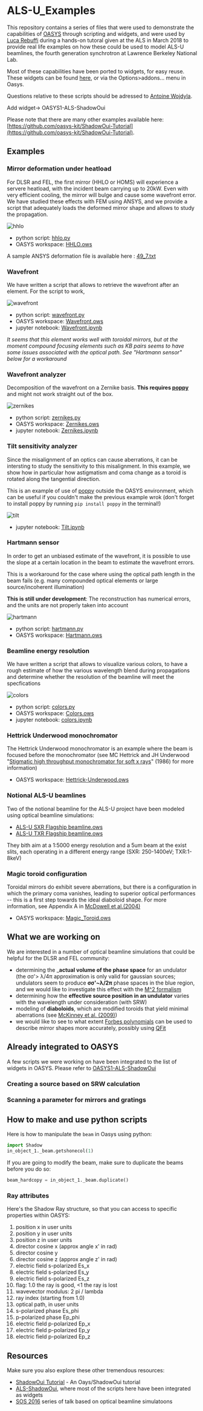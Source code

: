 # ALS-U_Examples

This repository contains a series of files that were used to demonstrate the capabilities of [OASYS](https://www.elettra.trieste.it/oasys.html) through scripting and widgets, and were used by [Luca Rebuffi](https://github.com/lucarebuffi) during a hands-on tutoral given at the ALS in March 2018 to provide real life examples on how these could be used to model ALS-U beamlines, the fourth generation synchrotron at Lawrence Berkeley National Lab. 

Most of these capabilities have been ported to widgets, for easy reuse. These widgets can be found [here](https://github.com/lucarebuffi/OASYS1-ALS-ShadowOui), or via the Options>addons... menu in Oasys.

Questions relative to these scripts should be adressed to [Antoine Wojdyla](https://github.com/awojdyla/).

Add widget-> OASYS1-ALS-ShadowOui

Please note that there are many other examples available here: [https://github.com/oasys-kit/ShadowOui-Tutorial](https://github.com/oasys-kit/ShadowOui-Tutorial). 

## Examples
### Mirror deformation under heatload
For DLSR and FEL, the first mirror (HHLO or HOMS) will experience a servere heatload, with the incident beam carrying up to 20kW. Even with very efficient cooling, the mirror will bulge and cause some wavefront error. We have studied these effects with FEM using ANSYS, and we provide a script that adequately loads the deformed mirror shape and allows to study the propagation.

![hhlo](https://github.com/awojdyla/ALS-U_Examples/blob/master/images/hhlo.png)

- python script: [hhlo.py](https://github.com/awojdyla/ALS-U_Examples/blob/master/scripts/hhlo.py)
- OASYS workspace: [HHLO.ows](https://github.com/awojdyla/ALS-U_Examples/blob/master/OASYS_examples/HHLO.ows)

A sample ANSYS deformation file is available here : [49_7.txt](https://github.com/awojdyla/ALS-U_Examples/blob/master/assets/49_7.txt)

### Wavefront 
We have written a script that allows to retrieve the wavefront after an element. For the script to work, 

![wavefront](https://github.com/awojdyla/ALS-U_Examples/blob/master/images/oasys_wavefront.png)

- python script: [wavefront.py](https://github.com/awojdyla/ALS-U_Examples/blob/master/scripts/wavefront.py)
- OASYS workspace: [Wavefront.ows](https://github.com/awojdyla/ALS-U_Examples/blob/master/OASYS_examples/Wavefront.ows)
- jupyter notebook: [Wavefront.ipynb](https://github.com/awojdyla/ALS-U_Examples/blob/master/Shadow_examples/Wavefront.ipynb)

_It seems that this element works well with toroidal mirrors, but at the moment compound focusing elements such as KB pairs seems to have some issues associated with the optical path. See "Hartmann sensor" below for a workaround_

### Wavefront analyzer
Decomposition of the wavefront on a Zernike basis. __This requires [poppy](https://github.com/mperrin/poppy)__ and might not work straight out of the box.

![zernikes](https://github.com/awojdyla/ALS-U_Examples/blob/master/images/oasys_zernikes.png)

- python script: [zernikes.py](https://github.com/awojdyla/ALS-U_Examples/blob/master/scripts/zernikes.py)
- OASYS workspace: [Zernikes.ows](https://github.com/awojdyla/ALS-U_Examples/blob/master/OASYS_examples/Zernikes.ows)
- jupyter notebook: [Zernikes.ipynb](https://github.com/awojdyla/ALS-U_Examples/blob/master/Shadow_examples/Zernikes.ipynb)

### Tilt sensitivity analyzer
Since the misalignment of an optics can cause aberrations, it can be intersting to study the sensitivity to this misalignment. In this example, we show how in particular how astigmatism and coma change as a toroid is rotated along the tangential direction.

This is an example of use of [poppy](https://github.com/mperrin/poppy) outside the OASYS environment, which can be useful if you couldn't make the previous example wrok (don't forget to install poppy by running `pip install poppy` in the terminal!)

![tilt](https://github.com/awojdyla/ALS-U_Examples/blob/master/images/toroid_tilt.png)

- jupyter notebook: [Tilt.ipynb](https://github.com/awojdyla/ALS-U_Examples/blob/master/Shadow_examples/Tilt.ipynb)

### Hartmann sensor
In order to get an unbiased estimate of the wavefront, it is possible to use the slope at a certain location in the beam to estimate the wavefront errors. 

This is a workaround for the case where using the optical path length in the beam fails (e.g. many compounded optical elements or large source/incoherent illumination)

__This is still under development__: The reconstruction has numerical errors, and the units are not properly taken into account

![hartmann](https://github.com/awojdyla/ALS-U_Examples/blob/master/images/hartmann.png)

- python script: [hartmann.py](https://github.com/awojdyla/ALS-U_Examples/blob/master/scripts/hartmann.py)
- OASYS workspace: [Hartmann.ows](https://github.com/awojdyla/ALS-U_Examples/blob/master/OASYS_examples/Hartmann.ows)

### Beamline energy resolution
We have written a script that allows to visualize various colors, to have a rough estimate of how the various wavelength blend during propagations and determine whether the resolution of the beamline will meet the specfications

![colors](https://github.com/awojdyla/ALS-U_Examples/blob/master/images/oasys_colors.png)

- python script: [colors.py](https://github.com/awojdyla/ALS-U_Examples/blob/master/scripts/colors.py)
- OASYS workspace: [Colors.ows](https://github.com/awojdyla/ALS-U_Examples/blob/master/OASYS_examples/Colors.ows)
- jupyter notebook: [colors.ipynb](https://github.com/awojdyla/ALS-U_Examples/blob/master/Shadow_examples/Colors.ipynb)

### Hettrick Underwood monochromator
The Hettrick Underwood monochromator is an example where the beam is focused before the monochromator (see MC Hettrick and JH Underwood "[Stigmatic high throughput monochromator for soft x rays](https://doi.org/10.1364/AO.25.004228)" (1986) for more information)

- OASYS workspace: [Hettrick-Underwood.ows](https://github.com/awojdyla/ALS-U_Examples/blob/master/OASYS_examples/Hettrick-Underwood.ows)


### Notional ALS-U beamlines
Two of the notional beamline for the ALS-U project have been modeled using optical beamline simulations:

- [ALS-U SXR Flagship beamline.ows](https://github.com/awojdyla/ALS-U_Examples/blob/master/ALS-U%20SXR%20flagship%20beamline.ows)
- [ALS-U TXR Flagship beamline.ows](https://github.com/awojdyla/ALS-U_Examples/blob/master/ALS-U%20TXR%20flagship%20beamline.ows)

They bith aim at a 1:5000 energy resolution and a 5um beam at the exist slits, each operating in a different energy range (SXR: 250-1400eV; TXR:1-8keV)

### Magic toroid configuration
Toroidal mirrors do exhibit severe aberrations, but there is a configuration in which the primary coma vanishes, leading to superior optical performances -- this is a first step towards the ideal diaboloid shape. 
For more information, see Appendix A in [McDowell et al.(2004)](https://doi.org/10.1107/S0909049504024835)

- OASYS workspace: [Magic_Toroid.ows]((https://github.com/awojdyla/ALS-U_Examples/blob/master/OASYS_examples/Magic_Toroid.ows)
)


## What we are working on
We are interested in a number of optical beamline simulations that could be helpful for the DLSR and FEL community:

- determining the ___actual volume of the phase space__ for an undulator (the σσ'> λ/4π approximation is only valid for gaussian sources; undulators seem to produce __σσ'~λ/2π__ phase spaces in the blue region, and we would like to investigate this effect with the [M^2 formalism](https://web.archive.org/web/20110604095354/http://www.stanford.edu/~siegman/beams_and_resonators/beam_quality_tutorial_osa.pdf)
- determining how the __effective source position in an undulator__ varies with the wavelength under consideration (with SRW)
- modeling of __diaboloids__, which are modified toroids that yield minimal aberrations (see [McKinney et al. (2009)](http://doi.org/10.1117/12.828490))
- we would like to see to what extent [Forbes polynomials](https://www.osapublishing.org/oe/abstract.cfm?uri=oe-21-16-19061) can be used to describe mirror shapes more accurately, possibly using [QFit](https://pypi.python.org/pypi/Scikit-Qfit)

## Already integrated to OASYS

A few scripts we were working on have been integrated to the list of widgets in OASYS. Please refer to [OASYS1-ALS-ShadowOui](https://github.com/oasys-als-kit/OASYS1-ALS-ShadowOui)
### Creating a source based on SRW calculation

### Scanning a parameter for mirrors and gratings

## How to make and use python scripts

Here is how to manipulate the `beam` in Oasys using python: 

```python
import Shadow
in_object_1._beam.getshonecol(1)
```

If you are going to modify the beam, make sure to duplicate the beams before you do so:

```python
beam_hardcopy = in_object_1._beam.duplicate()
```

### Ray attributes
Here's the Shadow Ray structure, so that you can access to specific properties within OASYS:

1.   position x in user units
2.   position y in user units
3.   position z in user units
4.   director cosine x (approx angle x' in rad)
5.   director cosine y 
6.   director cosine z (approx angle z' in rad)
7.   electric field s-polarized Es_x
8.   electric field s-polarized Es_y
9.   electric field s-polarized Es_z
10.  flag: 1.0 the ray is good, <1 the ray is lost
11.  wavevector modulus: 2 pi / lambda
12.  ray index (starting from 1.0)
13.  optical path, in user units
14.  s-polarized phase Es_phi
15.  p-polarized phase Ep_phi
16.  electric field p-polarized Ep_x
17.  electric field p-polarized Ep_y
18.  electric field p-polarized Ep_z

## Resources
Make sure you also explore these other tremendous resources:

+ [ShadowOui Tutorial](https://github.com/srio/ShadowOui-Tutorial) - An Oays/ShadowOui tutorial
+ [ALS-ShadowOui](https://github.com/lucarebuffi/OASYS1-ALS-ShadowOui), where most of the scripts here have been integrated as widgets
+ [SOS 2016](https://www.elettra.eu/Conferences/2016/SOS/Main/Program) series of talk based on optical beamline simulatoons


